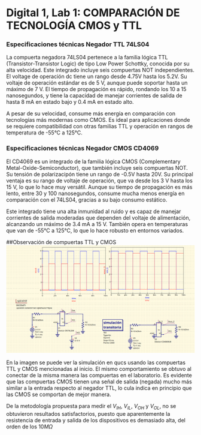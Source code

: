 # Digital 1, Lab 1: COMPARACIÓN DE TECNOLOGÍA CMOS y TTL


### Especificaciones técnicas Negador TTL 74LS04
La compuerta negadora 74LS04 pertenece a la familia lógica TTL (Transistor-Transistor Logic) de tipo Low Power Schottky, conocida por su alta velocidad. Este integrado incluye seis compuertas NOT independientes. El voltage de operación dc tiene un rango desde 4.75V hasta los 5.2V. Su voltaje de operación estándar es de 5 V, aunque puede soportar hasta un máximo de 7 V. El tiempo de propagación es rápido, rondando los 10 a 15 nanosegundos, y tiene la capacidad de manejar corrientes de salida de hasta 8 mA en estado bajo y 0.4 mA en estado alto.

A pesar de su velocidad, consume más energía en comparación con tecnologías más modernas como CMOS. Es ideal para aplicaciones donde se requiere compatibilidad con otras familias TTL y operación en rangos de temperatura de -55°C a 125°C.

### Especificaciones técnicas Negador CMOS CD4069

El CD4069 es un integrado de la familia lógica CMOS (Complementary Metal-Oxide-Semiconductor), que también incluye seis compuertas NOT. Su tensión de polarizacipón tiene un rango de -0.5V hasta 20V. Su principal ventaja es su rango de voltaje de operación, que va desde los 3 V hasta los 15 V, lo que lo hace muy versátil. Aunque su tiempo de propagación es más lento, entre 30 y 100 nanosegundos, consume mucha menos energía en comparación con el 74LS04, gracias a su bajo consumo estático.

Este integrado tiene una alta inmunidad al ruido y es capaz de manejar corrientes de salida moderadas que dependen del voltaje de alimentación, alcanzando un máximo de 3.4 mA a 15 V. También opera en temperaturas que van de -55°C a 125°C, lo que lo hace robusto en entornos variados.

##Observación de compuertas TTL y CMOS
![compuertas](./compuertas.png)

En la imagen se puede ver la simulación en qucs usando las compuertas TTL y CMOS mencionadas al inicio. El mismo comportamiento se obtuvo al conectar de la misma manera las compuertas en el laboratorio. Es evidente que las compuertas CMOS tienen una señal de salida (negada) mucho más similar a la entrada respecto al negador TTL, lo cula indica en principio que las CMOS se comportan de mejor manera.

De la metodología propuesta para medir el $V_{IH}$, $V_{IL}$, $V_{OH}$ y $V_{OL}$, no se obtuvieron resultados satisfactorios, puesto que aparentemente la resistencia de entrada y salida de los dispositivos es demasiado alta, del orden de los $10M\Omega$




